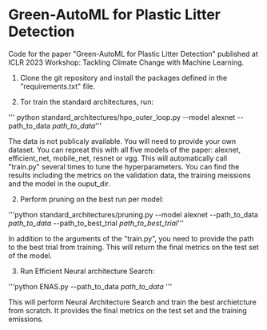 # Green-AutoML for Plastic Litter Detection
Code for the paper "Green-AutoML for Plastic Litter Detection" published at ICLR 2023 Workshop: Tackling Climate Change with Machine Learning.

1. Clone the git repository and install the packages defined in the "requirements.txt" file.

2. Tor train the standard architectures, run:

''' python standard_architectures/hpo_outer_loop.py --model alexnet --path_to_data *path_to_data*'''

The data is not publicaly available. You will need to provide your own dataset. You can repreat this with all five models of the paper: alexnet, efficient_net, mobile_net, resnet or vgg. This will automatically call "train.py" several times to tune the hyperparameters. You can find the results including the metrics on the validation data, the training meissions and the model in the ouput_dir.

2. Perform pruning on the best run per model: 

'''python standard_architectures/pruning.py --model alexnet --path_to_data *path_to_data* --path_to_best_trial *path_to_best_trial*'''

In addition to the arguments of the "train.py", you need to provide the path to the best trial from training. This will return the final metrics on the test set of the model.

3. Run Efficient Neural architecture Search:

'''python ENAS.py --path_to_data *path_to_data* '''

This will perform Neural Architecture Search and train the best archietcture from scratch. It provides the final metrics on the test set and the training emissions. 
